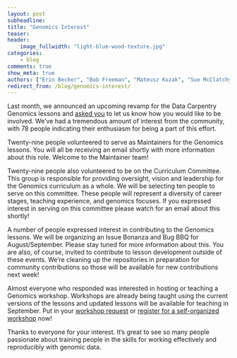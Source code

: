 ```yaml
---
layout: post
subheadline:
title: "Genomics Interest"
teaser:
header:
    image_fullwidth: "light-blue-wood-texture.jpg"
categories:
    - blog
comments: true
show_meta: true
authors: ["Erin Becker", "Bob Freeman", "Mateusz Kuzak", "Sue McClatchy", "Tracy Teal", "Jason Williams"]
redirect_from: /blog/genomics-interest/
---
```


Last month, we announced an upcoming revamp for the Data Carpentry Genomics lessons and 
[asked you](http://www.datacarpentry.org/blog/genomics-lessons/) to let us know how you would like to be 
involved. We’ve had a tremendous amount of interest from the community, with 78 people indicating their 
enthusiasm for being a part of this effort. 

Twenty-nine people volunteered to serve as Maintainers for the Genomics lessons. You will all be receiving an 
email shortly with more information about this role. Welcome to the Maintainer team!

Twenty-nine people also volunteered to be on the Curriculum Committee. This group is responsible for providing 
oversight, vision and leadership for the Genomics curriculum as a whole. We will be selecting ten people to serve
on this committee. These people will represent a diversity of career stages, teaching experience, and genomics 
focuses. If you expressed interest in serving on this committee please watch for an email about this shortly!

A number of people expressed interest in contributing to the Genomics lessons. We will be organizing an Issue 
Bonanza and Bug BBQ for August/September. Please stay tuned for more information about this. You are also, of 
course, invited to contribute to lesson development outside of these events. We’re cleaning up the repositories 
in preparation for community contributions so those will be available for new contributions next week!

Almost everyone who responded was interested in hosting or teaching a Genomics workshop. Workshops are already 
being taught using the current versions of the lessons and updated lessons will be available for teaching in 
September. Put in your [workshop request](http://www.datacarpentry.org/workshops-host/) or
[register for a self-organized workshop](http://www.datacarpentry.org/self-organized-workshops/) now!

Thanks to everyone for your interest. It’s great to see so many people passionate about training people in the 
skills for working effectively and reproducibly with genomic data. 
